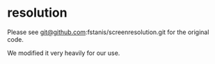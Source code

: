 # resolution

Please see <git@github.com>:fstanis/screenresolution.git for the original code.

We modified it very heavily for our use.
